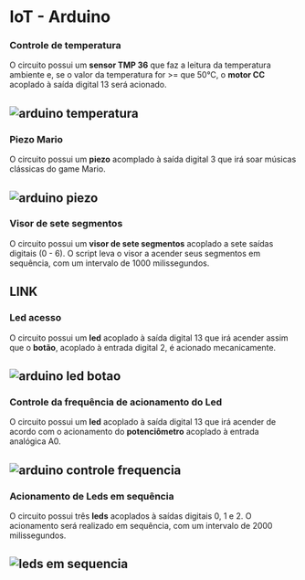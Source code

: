 # IoT - Arduino

### Controle de temperatura

O circuito possui um **sensor TMP 36** que faz a leitura da temperatura ambiente e, se o valor da temperatura for >= que 50°C, o **motor CC** acoplado à saída digital 13 será acionado.

![arduino temperatura](https://user-images.githubusercontent.com/62301235/81218892-53712d00-8fb5-11ea-98da-9de34e75b273.PNG)
---

### Piezo Mario

O circuito possui um **piezo** acomplado à saída digital 3 que irá soar músicas clássicas do game Mario.

![arduino piezo](https://user-images.githubusercontent.com/62301235/81220234-5bca6780-8fb7-11ea-9993-0a42a4a89d59.PNG)
---

### Visor de sete segmentos

O circuito possui um **visor de sete segmentos** acoplado a sete saídas digitais (0 - 6). O script leva o visor a acender seus segmentos em sequência, com um intervalo de 1000 milissegundos.

LINK
---

### Led acesso

O circuito possui um **led** acoplado à saída digital 13 que irá acender assim que o **botão**, acoplado à entrada digital 2, é acionado mecanicamente.

![arduino led botao](https://user-images.githubusercontent.com/62301235/81251062-d1a2f300-8ff8-11ea-9ab5-073bcbd5d2d1.PNG)
---

### Controle da frequência de acionamento do Led

O circuito possui um **led** acoplado à saída digital 13 que irá acender de acordo com o acionamento do **potenciômetro** acoplado à entrada analógica A0.

![arduino controle frequencia](https://user-images.githubusercontent.com/62301235/81250803-3f9aea80-8ff8-11ea-84c2-2335ee2c76b6.PNG)
---

### Acionamento de Leds em sequência

O circuito possui três **leds** acoplados à saídas digitais 0, 1 e 2. O acionamento será realizado em sequência, com um intervalo de 2000 milissegundos.

![leds em sequencia](https://user-images.githubusercontent.com/62301235/81250504-8805d880-8ff7-11ea-9c28-68cfd18a8373.PNG)
---




